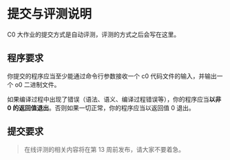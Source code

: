 # 提交与评测说明

C0 大作业的提交方式是自动评测，评测的方式之后会写在这里。

## 程序要求

你提交的程序应当至少能通过命令行参数接收一个 c0 代码文件的输入，并输出一个 o0 二进制文件。

如果编译过程中出现了错误（语法、语义、编译过程错误等），你的程序应当**以非 0 的返回值退出**。否则如果一切正常，你的程序应当以返回值 0 退出。

## 提交要求

> 在线评测的相关内容将在第 13 周前发布，请大家不要着急。
